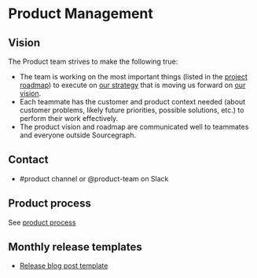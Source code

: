 # Product Management

## Vision

The Product team strives to make the following true:

- The team is working on the most important things (listed in the [project roadmap](https://docs.google.com/document/d/1cBsE9801DcBF9chZyMnxRdolqM_1c2pPyGQz15QAvYI/edit?usp=sharing)) to execute on [our strategy](../../../direction/index.md) that is moving us forward on [our vision](../../../company/strategy.md).
- Each teammate has the customer and product context needed (about customer problems, likely future priorities, possible solutions, etc.) to perform their work effectively.
- The product vision and roadmap are communicated well to teammates and everyone outside Sourcegraph.

## Contact

- #product channel or @product-team on Slack

## Product process

See [product process](product_process.md)

## Monthly release templates

- [Release blog post template](./release_blog_post_template.md)
